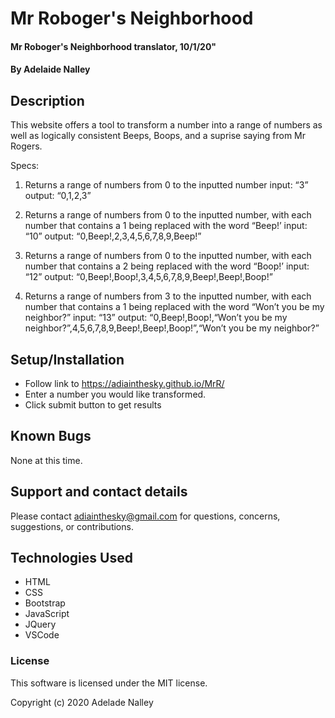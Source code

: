 # Mr Roboger's Neighborhood
#### Mr Roboger's Neighborhood translator, 10/1/20"

#### By **Adelaide Nalley**

## Description
This website offers a tool to transform a number into a range of numbers as well as logically consistent Beeps, Boops, and a suprise saying from Mr Rogers. 

Specs:
1. Returns a range of numbers from 0 to the inputted number
	input: “3”
	output: “0,1,2,3”

2. Returns a range of numbers from 0 to the inputted number, with each number that contains a 1 being replaced with the word “Beep!’
	input: “10”
	output: “0,Beep!,2,3,4,5,6,7,8,9,Beep!”

3. Returns a range of numbers from 0 to the inputted number, with each number that contains a 2 being replaced with the word “Boop!’
	input: “12”
	output: “0,Beep!,Boop!,3,4,5,6,7,8,9,Beep!,Beep!,Boop!”

2. Returns a range of numbers from 3 to the inputted number, with each number that contains a 1 being replaced with the word “Won’t you be my neighbor?”
	input: “13”
	output: “0,Beep!,Boop!,“Won’t you be my 	  
	neighbor?”,4,5,6,7,8,9,Beep!,Beep!,Boop!”,“Won’t you be my neighbor?”
  
## Setup/Installation

* Follow link to https://adiainthesky.github.io/MrR/
* Enter a number you would like transformed. 
* Click submit button to get results

## Known Bugs

None at this time.

## Support and contact details

Please contact adiainthesky@gmail.com for questions, concerns, suggestions, or contributions.

## Technologies Used

* HTML
* CSS
* Bootstrap
* JavaScript
* JQuery
* VSCode

### License

This software is licensed under the MIT license.

Copyright (c) 2020 Adelade Nalley